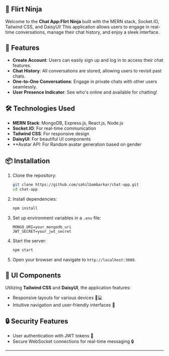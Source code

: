 
## 📱 Flirt Ninja

Welcome to the **Chat App:Flirt Ninja** built with the MERN stack, Socket.IO, Tailwind CSS, and DaisyUI! This application allows users to engage in real-time conversations, manage their chat history, and enjoy a sleek interface.

## 🚀 Features

- **Create Account**: Users can easily sign up and log in to access their chat features.
- **Chat History**: All conversations are stored, allowing users to revisit past chats.
- **One-to-One Conversations**: Engage in private chats with other users seamlessly.
- **User Presence Indicator**: See who's online and available for chatting!

## 🛠️ Technologies Used

- **MERN Stack**: MongoDB, Express.js, React.js, Node.js
- **Socket.IO**: For real-time communication
- **Tailwind CSS**: For responsive design
- **DaisyUI**: For beautiful UI components
- **Avatar API: For Random avatar generation based on gender

## 📦 Installation

1. Clone the repository:
   ```bash
   git clone https://github.com/sahilbambarkar/chat-app.git
   cd chat-app
   ```

2. Install dependencies:
   ```bash
   npm install
   ```

3. Set up environment variables in a `.env` file:
   ```
   MONGO_URI=your_mongodb_uri
   JWT_SECRET=your_jwt_secret
   ```

4. Start the server:
   ```bash
   npm start
   ```

5. Open your browser and navigate to `http://localhost:3000`.

## 🎨 UI Components

Utilizing **Tailwind CSS** and **DaisyUI**, the application features:

- Responsive layouts for various devices 📱💻
- Intuitive navigation and user-friendly interfaces 🎨

## 🔒 Security Features

- User authentication with JWT tokens 🔑
- Secure WebSocket connections for real-time messaging 🔒



---

